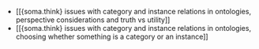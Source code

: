 - [[{soma.think} issues with category and instance relations in ontologies, perspective considerations and truth vs utility]]
- [[{soma.think} issues with category and instance relations in ontologies, choosing whether something is a category or an instance]]